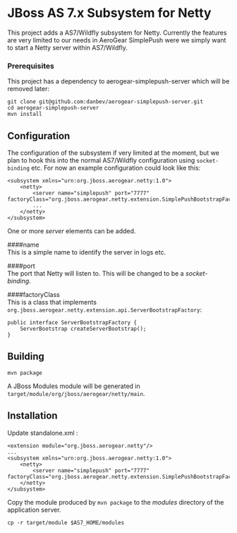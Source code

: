 # JBoss AS 7.x Subsystem for Netty
This project adds a AS7/Wildfly subsystem for Netty. Currently the features are very limited to our needs in 
AeroGear SimplePush were we simply want to start a Netty server within AS7/Wildfly.

### Prerequisites
This project has a dependency to aerogear-simplepush-server which will be removed later:

    git clone git@github.com:danbev/aerogear-simplepush-server.git
    cd aerogear-simplepush-server
    mvn install

## Configuration
The configuration of the subsystem if very limited at the moment, but we plan to hook this into the normal AS7/Wildfly
configuration using ```socket-binding``` etc. 
For now an example configuration could look like this:

    <subsystem xmlns="urn:org.jboss.aerogear.netty:1.0">
        <netty>
            <server name="simplepush" port="7777" factoryClass="org.jboss.aerogear.netty.extension.SimplePushBootstrapFactory"/>
            ...
        </netty>
    </subsystem>
One or more _server_ elements can be added.  

####name  
This is a simple name to identify the server in logs etc.

####port  
The port that Netty will listen to. This will be changed to be a _socket-binding_.

####factoryClass  
This is a class that implements ```org.jboss.aerogear.netty.extension.api.ServerBootstrapFactory```:

    public interface ServerBootstrapFactory {
        ServerBootstrap createServerBootstrap();
    }

## Building

    mvn package
    
A JBoss Modules module will be generated in ```target/module/org/jboss/aerogear/netty/main```.    

## Installation
Update standalone.xml :

    <extension module="org.jboss.aerogear.netty"/>
    ...
    <subsystem xmlns="urn:org.jboss.aerogear.netty:1.0">
        <netty>
            <server name="simplepush" port="7777" factoryClass="org.jboss.aerogear.netty.extension.SimplePushBootstrapFactory"/>
        </netty>
    </subsystem>
    
Copy the module produced by ```mvn package``` to the _modules_ directory of the application server.

    cp -r target/module $AS7_HOME/modules
    
    
    